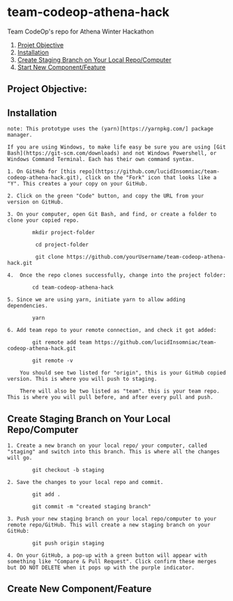 # team-codeop-athena-hack
Team CodeOp's repo for Athena Winter Hackathon

1. [Projet Objective](#objective)
2. [Installation](#installation)
3. [Create Staging Branch on Your Local Repo/Computer](#create-staging)
4. [Start New Component/Feature](#create-branch)

## <a name="objective">Project Objective:</a>



## <a name="installation">Installation</a>

    note: This prototype uses the (yarn)[https://yarnpkg.com/] package manager. 

    If you are using Windows, to make life easy be sure you are using [Git Bash](https://git-scm.com/downloads) and not Windows Powershell, or Windows Command Terminal. Each has their own command syntax.

    1. On GitHub for [this repo](https://github.com/lucidInsomniac/team-codeop-athena-hack.git), click on the "Fork" icon that looks like a "Y". This creates a your copy on your GitHub.

    2. Click on the green "Code" button, and copy the URL from your version on GitHub.

    3. On your computer, open Git Bash, and find, or create a folder to clone your copied repo.

            mkdir project-folder

             cd project-folder

             git clone https://github.com/yourUsername/team-codeop-athena-hack.git

    4.  Once the repo clones successfully, change into the project folder:

            cd team-codeop-athena-hack

    5. Since we are using yarn, initiate yarn to allow adding dependencies. 

            yarn

    6. Add team repo to your remote connection, and check it got added:

            git remote add team https://github.com/lucidInsomniac/team-codeop-athena-hack.git

            git remote -v

        You should see two listed for "origin", this is your GitHub copied version. This is where you will push to staging.

        There will also be two listed as "team". this is your team repo. This is where you will pull before, and after every pull and push.


## <a name="create-staging">Create Staging Branch on Your Local Repo/Computer</a>

    1. Create a new branch on your local repo/ your computer, called "staging" and switch into this branch. This is where all the changes will go.

            git checkout -b staging

    2. Save the changes to your local repo and commit.

            git add .

            git commit -m "created staging branch"

    3. Push your new staging branch on your local repo/computer to your remote repo/GitHub. This will create a new staging branch on your GitHub:

            git push origin staging

    4. On your GitHub, a pop-up with a green button will appear with something like "Compare & Pull Request". Click confirm these merges but DO NOT DELETE when it pops up with the purple indicator. 

## <a name="create-branch">Create New Component/Feature</a>
